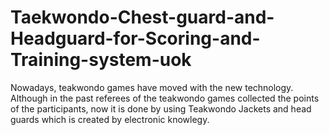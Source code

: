 # Taekwondo-Chest-guard-and-Headguard-for-Scoring-and-Training-system-uok
Nowadays, teakwondo games have moved with the new technology. Although in the past referees of the teakwondo games collected the points of the participants, now it is done by using Teakwondo Jackets and head guards which is created by electronic knowlegy.
